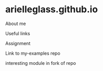 # arielleglass.github.io


About me

Useful links

Assignment

Link to my-examples repo

interesting module in fork of repo
